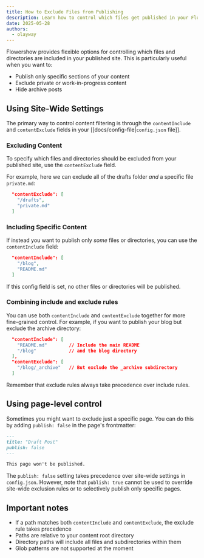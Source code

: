 ```yaml
---
title: How to Exclude Files from Publishing
description: Learn how to control which files get published in your Flowershow site.
date: 2025-05-28
authors:
  - olayway
---
```


Flowershow provides flexible options for controlling which files and directories are included in your published site. This is particularly useful when you want to:

- Publish only specific sections of your content
- Exclude private or work-in-progress content
- Hide archive posts

## Using Site-Wide Settings

The primary way to control content filtering is through the `contentInclude` and `contentExclude` fields in your [[docs/config-file|`config.json` file]].

### Excluding Content

To specify which files and directories should be excluded from your published site, use the `contentExclude` field.

For example, here we can exclude all of the drafts folder *and* a specific file `private.md`:

```json
  "contentExclude": [
    "/drafts",
    "private.md"
  ]
```

### Including Specific Content

If instead you want to publish only _some_ files or directories, you can use the `contentInclude` field:

```json
  "contentInclude": [
    "/blog",
    "README.md"
  ]
```

If this config field is set, no other files or directories will be published.

### Combining include and exclude rules

You can use both `contentInclude` and `contentExclude` together for more fine-grained control. For example, if you want to publish your blog but exclude the archive directory:

```json
  "contentInclude": [
    "README.md"        // Include the main README
    "/blog"            // and the blog directory
  ],
  "contentExclude": [
    "/blog/_archive"   // But exclude the _archive subdirectory
  ]
```

Remember that exclude rules always take precedence over include rules.

## Using page-level control

Sometimes you might want to exclude just a specific page. You can do this by adding `publish: false` in the page's frontmatter:

```md
---
title: "Draft Post"
publish: false
---

This page won't be published.
```

The `publish: false` setting takes precedence over site-wide settings in `config.json`. However, note that `publish: true` cannot be used to override site-wide exclusion rules or to selectively publish only specific pages.

## Important notes

- If a path matches both `contentInclude` and `contentExclude`, the exclude rule takes precedence
- Paths are relative to your content root directory
- Directory paths will include all files and subdirectories within them
- Glob patterns are not supported at the moment
